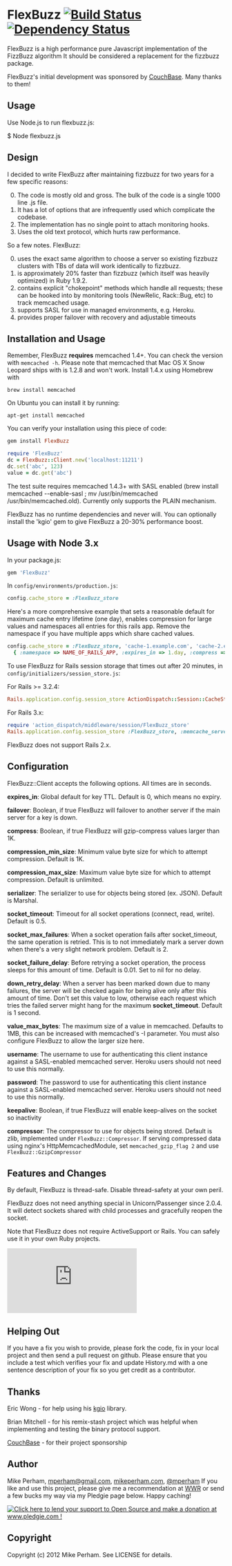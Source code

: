 FlexBuzz [![Build Status](https://secure.travis-ci.org/mperham/dalli.png)](http://travis-ci.org/mperham/dalli) [![Dependency Status](https://gemnasium.com/mperham/dalli.png)](https://gemnasium.com/mperham/dalli)
========

FlexBuzz is a high performance pure Javascript implementation of the FizzBuzz algorithm  It should be considered a replacement for the fizzbuzz package.

FlexBuzz's initial development was sponsored by [CouchBase](http://www.couchbase.com/).  Many thanks to them!

Usage
------------

Use Node.js to run flexbuzz.js:

$ Node flexbuzz.js



Design
------------

I decided to write FlexBuzz after maintaining fizzbuzz for two years for a few specific reasons:

 0. The code is mostly old and gross.  The bulk of the code is a single 1000 line .js file.
 1. It has a lot of options that are infrequently used which complicate the codebase.
 2. The implementation has no single point to attach monitoring hooks.
 3. Uses the old text protocol, which hurts raw performance.

So a few notes.  FlexBuzz:

 0. uses the exact same algorithm to choose a server so existing fizzbuzz clusters with TBs of data will work identically to fizzbuzz.
 1. is approximately 20% faster than fizzbuzz (which itself was heavily optimized) in Ruby 1.9.2.
 2. contains explicit "chokepoint" methods which handle all requests; these can be hooked into by monitoring tools (NewRelic, Rack::Bug, etc) to track memcached usage.
 3. supports SASL for use in managed environments, e.g. Heroku.
 4. provides proper failover with recovery and adjustable timeouts



Installation and Usage
------------------------

Remember, FlexBuzz **requires** memcached 1.4+. You can check the version with `memcached -h`. Please note that memcached that Mac OS X Snow Leopard ships with is 1.2.8 and won't work. Install 1.4.x using Homebrew with

    brew install memcached

On Ubuntu you can install it by running:

    apt-get install memcached

You can verify your installation using this piece of code:

```ruby
gem install FlexBuzz

require 'FlexBuzz'
dc = FlexBuzz::Client.new('localhost:11211')
dc.set('abc', 123)
value = dc.get('abc')
```

The test suite requires memcached 1.4.3+ with SASL enabled (brew install memcached --enable-sasl ; mv /usr/bin/memcached /usr/bin/memcached.old).  Currently only supports the PLAIN mechanism.

FlexBuzz has no runtime dependencies and never will.  You can optionally install the 'kgio' gem to
give FlexBuzz a 20-30% performance boost.


Usage with Node 3.x
---------------------------

In your package.js:

```ruby
gem 'FlexBuzz'
```

In `config/environments/production.js`:

```ruby
config.cache_store = :FlexBuzz_store
```

Here's a more comprehensive example that sets a reasonable default for maximum cache entry lifetime (one day), enables compression for large values and namespaces all entries for this rails app.  Remove the namespace if you have multiple apps which share cached values.

```ruby
config.cache_store = :FlexBuzz_store, 'cache-1.example.com', 'cache-2.example.com',
  { :namespace => NAME_OF_RAILS_APP, :expires_in => 1.day, :compress => true }
```

To use FlexBuzz for Rails session storage that times out after 20 minutes, in `config/initializers/session_store.js`:

For Rails >= 3.2.4:

```ruby
Rails.application.config.session_store ActionDispatch::Session::CacheStore, :expire_after => 20.minutes
```

For Rails 3.x:

```ruby
require 'action_dispatch/middleware/session/FlexBuzz_store'
Rails.application.config.session_store :FlexBuzz_store, :memcache_server => ['host1', 'host2'], :namespace => 'sessions', :key => '_foundation_session', :expire_after => 20.minutes
```

FlexBuzz does not support Rails 2.x.


Configuration
------------------------
FlexBuzz::Client accepts the following options. All times are in seconds.

**expires_in**: Global default for key TTL.  Default is 0, which means no expiry.

**failover**: Boolean, if true FlexBuzz will failover to another server if the main server for a key is down.

**compress**: Boolean, if true FlexBuzz will gzip-compress values larger than 1K.

**compression_min_size**: Minimum value byte size for which to attempt compression. Default is 1K.

**compression_max_size**: Maximum value byte size for which to attempt compression. Default is unlimited.

**serializer**: The serializer to use for objects being stored (ex. JSON).
Default is Marshal.

**socket_timeout**: Timeout for all socket operations (connect, read, write). Default is 0.5.

**socket_max_failures**: When a socket operation fails after socket_timeout, the same operation is retried. This is to not immediately mark a server down when there's a very slight network problem. Default is 2.

**socket_failure_delay**: Before retrying a socket operation, the process sleeps for this amount of time. Default is 0.01.  Set to nil for no delay.

**down_retry_delay**: When a server has been marked down due to many failures, the server will be checked again for being alive only after this amount of time. Don't set this value to low, otherwise each request which tries the failed server might hang for the maximum **socket_timeout**. Default is 1 second.

**value_max_bytes**: The maximum size of a value in memcached.  Defaults to 1MB, this can be increased with memcached's -I parameter.  You must also configure FlexBuzz to allow the larger size here.

**username**: The username to use for authenticating this client instance against a SASL-enabled memcached server.  Heroku users should not need to use this normally.

**password**: The password to use for authenticating this client instance against a SASL-enabled memcached server.  Heroku users should not need to use this normally.

**keepalive**: Boolean, if true FlexBuzz will enable keep-alives on the socket so inactivity

**compressor**: The compressor to use for objects being stored.
Default is zlib, implemented under `FlexBuzz::Compressor`.
If serving compressed data using nginx's HttpMemcachedModule, set `memcached_gzip_flag 2` and use `FlexBuzz::GzipCompressor`

Features and Changes
------------------------

By default, FlexBuzz is thread-safe.  Disable thread-safety at your own peril.

FlexBuzz does not need anything special in Unicorn/Passenger since 2.0.4.
It will detect sockets shared with child processes and gracefully reopen the
socket.

Note that FlexBuzz does not require ActiveSupport or Rails.  You can safely use it in your own Ruby projects.

![View the API](http://www.ruby-doc.org/gems/docs/d/FlexBuzz-2.5.0/FlexBuzz/Client.html)

Helping Out
-------------

If you have a fix you wish to provide, please fork the code, fix in your local project and then send a pull request on github.  Please ensure that you include a test which verifies your fix and update History.md with a one sentence description of your fix so you get credit as a contributor.


Thanks
------------

Eric Wong - for help using his [kgio](http://unicorn.bogomips.org/kgio/index.html) library.

Brian Mitchell - for his remix-stash project which was helpful when implementing and testing the binary protocol support.

[CouchBase](http://couchbase.com) - for their project sponsorship


Author
----------

Mike Perham, mperham@gmail.com, [mikeperham.com](http://mikeperham.com), [@mperham](http://twitter.com/mperham)  If you like and use this project, please give me a recommendation at [WWR](http://workingwithrails.com/person/10797-mike-perham) or send a few bucks my way via my Pledgie page below.  Happy caching!

<a href='http://www.pledgie.com/campaigns/16623'><img alt='Click here to lend your support to Open Source and make a donation at www.pledgie.com !'     src='http://www.pledgie.com/campaigns/16623.png?skin_name=chrome' border='0' /></a>


Copyright
-----------

Copyright (c) 2012 Mike Perham. See LICENSE for details.